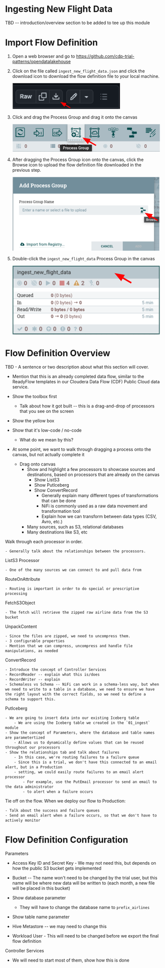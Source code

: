# Ingesting New Flight Data

TBD -- introduction/overview section to be added to tee up this module

# Import Flow Definition

1. Open a web browser and go to https://github.com/cdp-trial-patterns/opendatalakehouse

2. Click on the file called `ingest_new_flight_data.json` and click the download icon to download the flow definition file to your local machine. 

    [<img src="images/Github-download-icon.png" width="350"/>](images/Github-download-icon.png)

3. Click and drag the Process Group and drag it onto the canvas

    ![Process Group Icon](images/nifi_process_group_icon.png)

4. After dragging the Process Group icon onto the canvas, click the Browse icon to upload the flow definition file downloaded in the previous step.

    ![Process Group Browse](images/nifi_process_group_browse.png)

5. Double-click the `ingest_new_flight_data` Process Group in the canvas

    ![Process Group Browse](images/nifi_process_group.png)

# Flow Definition Overview

TBD - A sentence or two description about what this section will cover.

- Mention that this is an already completed data flow, similar to the ReadyFlow templates in our Cloudera Data Flow (CDF) Public Cloud data service.

- Show the toolbox first
    - Talk about how it got built -- this is a drag-and-drop of processors that you see on the screen

- Show the yellow box
- Show that it's low-code / no-code
    - What do we mean by this?

- At some point, we want to walk through dragging a process onto the canvas, but not actually complete it

    - Drag onto canvas
        - Show and highlight a few processors to showcase sources and destinations, based on processors that are already on the canvas
            - Show ListS3
            - Show PutIceberg
            - Show ConvertRecord
                - Generally explain many different types of transformations that can be done
                - NiFi is commonly used as a raw data movement and transformation tool
                - Explain how we can transform between data types (CSV, Avro, etc.) 
        - Many sources, such as S3, relational databases
        - Many destinations like S3, etc

Walk through each processor in order.

    - Generally talk about the relationships between the processors. 

ListS3 Processor

    - One of the many sources we can connect to and pull data from

RouteOnAttribute

    - Routing is important in order to do special or prescriptive processing

FetchS3Object

    - The fetch will retrieve the zipped raw airline data from the S3 bucket

 UnpackContent

    - Since the files are zipped, we need to uncompress them.
    - 3 configurable properties
    - Mention that we can compress, uncompress and handle file manipulations, as needed

ConvertRecord

    - Introduce the concept of Controller Services
    - RecordReader -- explain what this is/does
    - RecordWriter -- explain
    - Schemaless vs Schema -- NiFi can work in a schema-less way, but when we need to write to a table in a database, we need to ensure we have the right layout with the correct fields, so we need to define a schema to support this.

PutIceberg

    - We are going to insert data into our existing Iceberg table
        - We are using the Iceberg table we created in the `01_ingest` module
    - Show the concept of Parameters, where the database and table names are parametertized
        - Allows us to dynamically define values that can be reused throughout our processors
    - Show the relationships tab and talk about failures
        - In this case, we're routing failures to a failure queue
        - Since this is a trial, we don't have this connected to an email alert, but in a Production 
        - setting, we could easily route failures to an email alert processor
            - For example, use the PutEmail processor to send an email to the data administrator
            - to alert when a failure occurs

Tie off on the flow. When we deploy our flow to Production:

    - Talk about the success and failure queues
    - Send an email alert when a failure occurs, so that we don't have to actively monitor 

# Flow Definition Configuration

Parameters

- Access Key ID and Secret Key - We may not need this, but depends on how the public S3 bucket gets implemented

- Bucket -- The name won't need to be changed by the trial user, but this name will be where new data will be written to (each month, a new file will be placed in this bucket)

- Show database parameter

    - They will have to change the database name to `prefix_airlines`

- Show table name parameter

- Hive Metastore -- we may need to change this

- Workload User - This will need to be changed before we export the final flow definition

Controller Services

- We will need to start most of them, show how this is done


